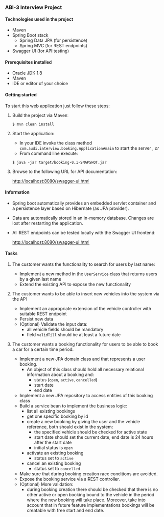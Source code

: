 ### ABI-3 Interview Project

#### Technologies used in the project

* Maven
* Spring Boot stack
    * Spring Data JPA (for persistence)
    * Spring MVC (for REST endpoints)
* Swagger UI (for API testing)

#### Prerequisites installed

* Oracle JDK 1.8
* Maven
* IDE or editor of your choice

#### Getting started

To start this web application just follow these steps:

1. Build the project via Maven:

    <code>$ mvn clean install</code>

2. Start the application:
    * In your IDE invoke the class method <code>com.audi.interview.booking.Application#main</code> to start the server , *or*
    * From command line execute:

    <code>$ java -jar target/booking-0.1-SNAPSHOT.jar</code>

3. Browse to the following URL for API documentation:

    [http://localhost:8080/swagger-ui.html](http://localhost:8080/swagger-ui.html)

#### Information

* Spring boot automatically provides an embedded servlet container and a persistence layer based on Hibernate (as JPA provider).
* Data are automatically stored in an in-memory database. Changes are lost after restarting the application.
* All REST endpoints can be tested locally with the Swagger UI frontend:

    [http://localhost:8080/swagger-ui.html](http://localhost:8080/swagger-ui.html)

#### Tasks

1. The customer wants the functionality to search for users by last name:
    * Implement a new method in the <code>UserService</code> class that returns users by a given last name
    * Extend the existing API to expose the new functionality

2. The customer wants to be able to insert new vehicles into the system via the API
    * Implement an appropriate extension of the vehicle controller with suitable REST endpoint
    * Persist new data
    * (Optional) Validate the input data:
        * all vehicle fields should be mandatory
        * field <code>validTill</code> should be at least a future date

3. The customer wants a booking functionality for users to be able to book a car for a certain time period.
    * Implement a new JPA domain class and that represents a user booking.
        * An object of this class should hold all necessary relational information about a booking and:
            * status (<code>open</code>, <code>active</code>, <code>cancelled</code>)
            * start date
            * end date
    * Implement a new JPA repository to access entities of this booking class
    * Build a service bean to implement the business logic:
        * list all existing bookings
        * get one specific booking by id
        * create a new booking by giving the user and the vehicle reference, both should exist in the system:
            * the specified vehicle should be checked for active state
            * start date should set the current date, end date is 24 hours after the start date
            * initial status is <code>open</code>
        * activate an existing booking
            * status set to <code>active</code>
        * cancel an existing booking
            * status set to <code>cancelled</code>
    * Make sure that during booking creation race conditions are avoided.
    * Expose the booking service via a REST controller.
    * (Optional) More validation:
        * during booking creation there should be checked that there is no other active or open booking 
        bound to the vehicle in the period where the new booking will take place. Moreover, take into account that
        in future feature implementations bookings will be creatable with free start and end date.
